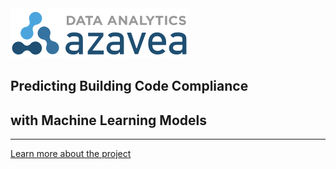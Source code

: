 <img class="logo" src="docs/images/2015_03_31_DataAnalytics_Logo.svg">

## Predicting Building Code Compliance
## with Machine Learning Models
______

[Learn more about the project](https://azavea.github.io/building-inspection-prediction/index.html)
